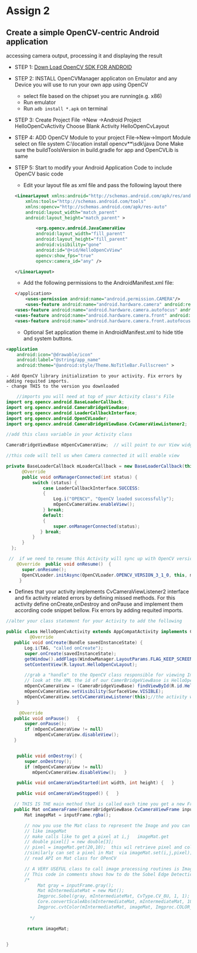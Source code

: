 # Assign 2

## Create a simple OpenCV-centric Android application
 accessing camera output, processing it and displaying the result
- STEP 1: [Down Load OpenCV SDK FOR ANDROID](http://opencv.org/releases.html)
- STEP 2: INSTALL OpenCVManager applicaton on Emulator and any Device you will use to run your own app using OpenCV
    - select file based on the chipset you are running(e.g. x86)
    - Run emulator
    - Run `adb install *.apk` on terminal
- STEP 3: Create Project
    File ->New ->Android Project
    HelloOpenCvActivity
    Choose Blank Activity HelloOpenCvLayout
- STEP 4: ADD OpenCV Module to your project
    File->New->Import Module
    select on file system C:\location install opencv\**\sdk\java
    Done
    Make sure the buildToolsVersion in build.gradle for app and OpenCVLib is same

- STEP 5: Start to modify your Android Application Code to include OpenCV basic code

    - Edit your layout file as xml file and pass the following layout there
    ```xml
    <LinearLayout xmlns:android="http://schemas.android.com/apk/res/android"
        xmlns:tools="http://schemas.android.com/tools"
        xmlns:opencv="http://schemas.android.com/apk/res-auto"
        android:layout_width="match_parent"
        android:layout_height="match_parent" >

            <org.opencv.android.JavaCameraView
            android:layout_width="fill_parent"
            android:layout_height="fill_parent"
            android:visibility="gone"
            android:id="@+id/HelloOpenCvView"
            opencv:show_fps="true"
            opencv:camera_id="any" />

    </LinearLayout>
    ```
    - Add the following permissions to the AndroidManifest.xml file:
    ```xml
    </application>
        <uses-permission android:name="android.permission.CAMERA"/>
        <uses-feature android:name="android.hardware.camera" android:required="false"/>
    <uses-feature android:name="android.hardware.camera.autofocus" android:required="false"/>
    <uses-feature android:name="android.hardware.camera.front" android:required="false"/>
    <uses-feature android:name="android.hardware.camera.front.autofocus" android:required="false"/>
    ```
    - Optional Set application theme in AndroidManifest.xml to hide title and system buttons.
```xml
<application
    android:icon="@drawable/icon"
    android:label="@string/app_name"
    android:theme="@android:style/Theme.NoTitleBar.Fullscreen" >
```

    - Add OpenCV library initialization to your activity. Fix errors by adding requited imports.
    - change THIS to the version you downloaded

```java
	//imports you will need at top of your Activity class's File
import org.opencv.android.BaseLoaderCallback;
import org.opencv.android.CameraBridgeViewBase;
import org.opencv.android.LoaderCallbackInterface;
import org.opencv.android.OpenCVLoader;     
import org.opencv.android.CameraBridgeViewBase.CvCameraViewListener2;        

//add this class variable in your Activity class

CameraBridgeViewBase mOpenCvCameraView;  // will point to our View widget for our image

//this code will tell us when Camera connected it will enable view

private BaseLoaderCallback mLoaderCallback = new BaseLoaderCallback(this) {
      @Override
      public void onManagerConnected(int status) {
          switch (status) {
              case LoaderCallbackInterface.SUCCESS:
              {
                  Log.i("OPENCV", "OpenCV loaded successfully");
                  mOpenCvCameraView.enableView();
              } break;
              default:
              {
                  super.onManagerConnected(status); 
             } break;
          }
      }
  };

 //  if we need to resume this Activity will sync up with OpenCV version software
    @Override  public void onResume()  {
      super.onResume();
      OpenCVLoader.initAsync(OpenCVLoader.OPENCV_VERSION_3_1_0, this, mLoaderCallback);
     }  
```

- Defines that your activity implements CvCameraViewListener2 interface and fix activity related errors by defining missed methods. For this activity define onCreate,onDestroy and onPause and implement them according code snippet bellow. Fix errors by adding requited imports.

```java
//alter your class statement for your Activity to add the following

public class HelloOpenCvActivity extends AppCompatActivity implements CvCameraViewListener2  {
         @Override
   public void onCreate(Bundle savedInstanceState) {
       Log.i(TAG, "called onCreate");
       super.onCreate(savedInstanceState);
       getWindow().addFlags(WindowManager.LayoutParams.FLAG_KEEP_SCREEN_ON);
       setContentView(R.layout.HelloOpenCvLayout);

       //grab a "handle" to the OpenCV class responsible for viewing Image
       // look at the XML the id of our CamerBridgeViewBase is HelloOpenCVView
       mOpenCvCameraView = (CameraBridgeViewBase) findViewById(R.id.HelloOpenCvView);
       mOpenCvCameraView.setVisibility(SurfaceView.VISIBLE);
       mOpenCvCameraView.setCvCameraViewListener(this);//the activity will listen to events on Camera  
    }

     @Override
   public void onPause()   {
       super.onPause();
       if (mOpenCvCameraView != null)
           mOpenCvCameraView.disableView();
   }


    public void onDestroy() {
       super.onDestroy();
       if (mOpenCvCameraView != null) 
          mOpenCvCameraView.disableView();   }

    public void onCameraViewStarted(int width, int height) {   }

    public void onCameraViewStopped() {   } 

   // THIS IS THE main method that is called each time you get a new Frame/Image
   public Mat onCameraFrame(CameraBridgeViewBase.CvCameraViewFrame inputFrame) {
       Mat imageMat = inputFrame.rgba();

       // now you use the Mat class to represent the Image and you can use method calls
       // like imageMat
       // make calls like to get a pixel at i,j   imageMat.get
       // double pixel[] = new double[3];
       // pixel = imageMat.get(20,10);  this wil retrieve pixel and column = 20, row =10
       //similarly can set a pixel in Mat  via imageMat.set(i,j,pixel); 
       // read API on Mat class for OPenCV

       // A VERY USEFUL class to call image processing routines is ImagProc
       // This code in comments shows how to do the Sobel Edge Detection on our image in imageMat
       /* 
            Mat gray = inputFrame.gray();
            Mat mIntermediateMat = new Mat();
            Imgproc.Sobel(gray, mIntermediateMat, CvType.CV_8U, 1, 1);
            Core.convertScaleAbs(mIntermediateMat, mIntermediateMat, 10, 0);
            Imgproc.cvtColor(mIntermediateMat, imageMat, Imgproc.COLOR_GRAY2BGRA, 4);
           
         */

        return imageMat;


}

```